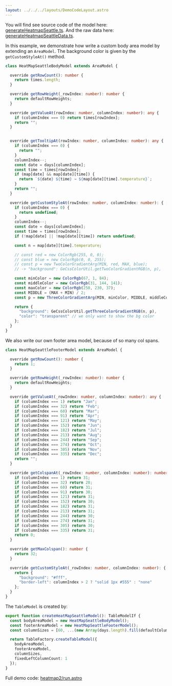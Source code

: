 ```yaml
---
layout: ../../../layouts/DemoCodeLayout.astro
---
```


You will find see source code of the model here: 
[generateHeatmapSeattle.ts](https://github.com/guiexperttable/ge-table/blob/main/packages/demo-table-models/src/lib/generateHeatmapSeattle.ts).
And the raw data here: 
[generateHeatmapSeattleData.ts](https://github.com/guiexperttable/ge-table/blob/main/packages/demo-table-models/src/lib/generateHeatmapSeattleData.ts).

In this example, we demonstrate how write a custom body area model by extending an `AreaModel`.
The background color is given by the `getCustomStyleAt()` method.

```ts title="HeatMapSeattleBodyModel.ts"
class HeatMapSeattleBodyModel extends AreaModel {

  override getRowCount(): number {
    return times.length;
  }

  override getRowHeight(_rowIndex: number): number {
    return defaultRowHeights;
  }

  override getValueAt(rowIndex: number, columnIndex: number): any {
    if (columnIndex === 0) return times[rowIndex];
    return "";
  }


  override getTooltipAt(rowIndex: number, columnIndex: number): any {
    if (columnIndex === 0) {
      return "";
    }
    columnIndex--;
    const date = days[columnIndex];
    const time = times[rowIndex];
    if (map[date] && map[date][time]) {
      return `${date} ${time} → ${map[date][time].temperature}`;
    }
    return "";
  }

  override getCustomStyleAt(rowIndex: number, columnIndex: number): { [p: string]: string } | undefined {
    if (columnIndex === 0) {
      return undefined;
    }
    columnIndex--;
    const date = days[columnIndex];
    const time = times[rowIndex];
    if (!map[date] || !map[date][time]) return undefined;

    const n = map[date][time].temperature;

    // const red = new ColorRgb(255, 0, 0);
    // const blue = new ColorRgb(0, 0, 255);
    // const p = new TwoColorGradientArg(MIN, red, MAX, blue);
    // -> "background": GeCssColorUtil.getTwoColorGradientRGB(n, p),

    const minColor = new ColorRgb(67, 1, 84);
    const middleColor = new ColorRgb(31, 144, 141);
    const maxColor = new ColorRgb(250, 230, 37);
    const MIDDLE = (MAX + MIN) / 2;
    const p = new ThreeColorGradientArg(MIN, minColor, MIDDLE, middleColor, MAX, maxColor);

    return {
      "background": GeCssColorUtil.getThreeColorGradientRGB(n, p),
      "color": "transparent" // we only want to show the bg color
    };
  }
}

```

We also write our own footer area model, because of so many col spans.

```ts
class HeatMapSeattleFooterModel extends AreaModel {

  override getRowCount(): number {
    return 1;
  }

  override getRowHeight(_rowIndex: number): number {
    return defaultRowHeights;
  }

  override getValueAt(_rowIndex: number, columnIndex: number): any {
    if (columnIndex === 1) return "Jan";
    if (columnIndex === 32) return "Feb";
    if (columnIndex === 60) return "Mar";
    if (columnIndex === 91) return "Apr";
    if (columnIndex === 121) return "May";
    if (columnIndex === 152) return "Jun";
    if (columnIndex === 182) return "Jul";
    if (columnIndex === 213) return "Aug";
    if (columnIndex === 244) return "Sep";
    if (columnIndex === 274) return "Oct";
    if (columnIndex === 305) return "Nov";
    if (columnIndex === 335) return "Dec";
    return "";
  }

  override getColspanAt(_rowIndex: number, columnIndex: number): number {
    if (columnIndex === 1) return 31;
    if (columnIndex === 32) return 28;
    if (columnIndex === 60) return 31;
    if (columnIndex === 91) return 30;
    if (columnIndex === 121) return 31;
    if (columnIndex === 152) return 30;
    if (columnIndex === 182) return 31;
    if (columnIndex === 213) return 31;
    if (columnIndex === 244) return 30;
    if (columnIndex === 274) return 31;
    if (columnIndex === 305) return 30;
    if (columnIndex === 335) return 31;
    return 0;
  }

  override getMaxColspan(): number {
    return 32;
  }

  override getCustomStyleAt(_rowIndex: number, columnIndex: number): { [p: string]: string } | undefined {
    return {
      "background": "#fff",
      "border-left": columnIndex > 2 ? "solid 1px #555" : "none"
    };
  }
}
```

The `TableModel` is created by:
```ts
export function createHeatMapSeattleModel(): TableModelIf {
  const bodyAreaModel = new HeatMapSeattleBodyModel();
  const footerAreaModel = new HeatMapSeattleFooterModel();
  const columnSizes = [60, ...(new Array(days.length).fill(defaultColumnWidth))];

  return TableFactory.createTableModel({
    bodyAreaModel,
    footerAreaModel,
    columnSizes,
    fixedLeftColumnCount: 1
  });
}
```

Full demo code: [heatmap2/run.astro](https://github.com/guiexperttable/ge-table/blob/main/apps/webpage-guiexpert/src/components/showcase/heatmap2/run.astro)